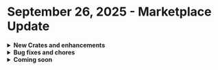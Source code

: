 # September 26, 2025 - Marketplace Update



<details>

<summary><strong>New Crates and enhancements</strong></summary>

There are no new Crates this week.

</details>

<details>

<summary><strong>Bug fixes and chores</strong></summary>

* [Microsoft: User Onboarding](../../../documentation/crates/existing-crate-documentation/microsoft-user-onboarding-crate-v2/)
  * Removed Secondary Email Domain field
  * Reviewed the REWST - PROC Microsoft: User Onboarding - Rewst workflow and its sub-workflows and confirmed the `secondary_email_domains` variable is not utilized
* [Deactivate ConnectWise PSA Contacts when their Company is Deactivated](../../../documentation/crates/existing-crate-documentation/deactivate-connectwise-psa-contacts-when-their-company-is-deactivated-crate.md)
  * When a company is listed as inactive, the workflow now creates a dummy replacement contact for that company
  * With a replacement set, the Crate can then delete or disable the original default contact
* [Alert on Login from Non-Native Country](https://app.gitbook.com/o/mdGoyUomPKsvu1TSazxc/s/AQQ1EHVcEsGKBPVHmiav/documentation/crates/existing-crate-documentation/alert-on-login-from-non-native-country-crate)
  * Updated the filter in `microsoft_graph_list_logins` to check if include\_failed\_attempts or not
* [Add Client to Rewst ](../../../documentation/crates/existing-crate-documentation/add-client-to-rewst-setup.md)
  * Updated the option configuration from "sites" to "site" to fix error
* [Huntress EDR: AD Account Lockdown](../../../documentation/crates/existing-crate-documentation/huntress-edr-ad-account-lockdown-crate.md)
  * Increased webhook timeout length from 8 hours to 1 day&#x20;
* [Document M365 Shared Mailboxes V2](../../../documentation/crates/existing-crate-documentation/document-m365-shared-mailboxes-setup.md)
  * Updated cron trigger from daily to every 14 days based on user feedback, to alleviate high task counts
  * Workflow: \[REWST - PROC] Docs: Document M365 Shared Mailboxes
* [Document M365 Environment](../../../documentation/crates/existing-crate-documentation/document-m365-environment-setup.md)
  * Updated cron trigger from daily to every 14 days based on user feedback, to alleviate high task counts
  * Workflow: \[REWST - CRATE] Docs: Document M365 Environment
* [Document User Details V2](../../../documentation/crates/existing-crate-documentation/document-user-details-v2-crate.md)
  * Updated cron trigger from daily to every 14 days based on user feedback, to alleviate high task counts
  * Workflow: \[REWST - CRATE] Docs: Document M365 Users
* [Document Bitlocker Information](../../../documentation/crates/existing-crate-documentation/document-bitlocker-information-crate.md)
  * Updated cron trigger from daily to every 14 days based on user feedback, to alleviate high task counts
  * Workflow: \[REWST - CRATE] Docs: Document Bitlockers
* [Document Group Details V2](../../../documentation/crates/existing-crate-documentation/document-m365-groups-setup.md)
  * Updated cron trigger from daily to every 14 days based on user feedback, to alleviate high task counts
  * Workflow: \[REWST - PROC] Docs: Document M365 Groups

</details>

<details>

<summary><strong>Coming soon</strong></summary>

* Add Form Link to PSA Ticket Based on Type
* Per Machine Password Rotation
* BitLocker Activation - Bitlocker Management Crate series
* Enhanced logging for the user onboarding workflow
* DropSuite Backup Monitoring
* Various DropSuite Additions
* 1Stream Technician Toolbox
* Secure Cloud Addition to User Onboarding

</details>
